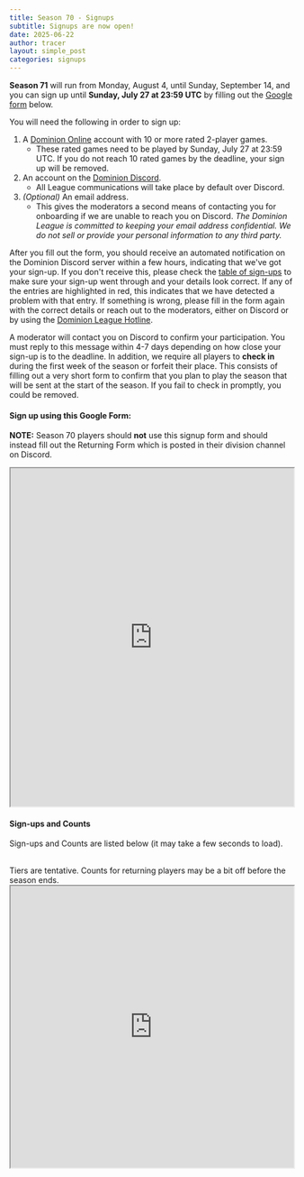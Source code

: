 ```yaml
---
title: Season 70 - Signups
subtitle: Signups are now open!
date: 2025-06-22
author: tracer
layout: simple_post
categories: signups
---
```

**Season 71** will run from Monday, August 4, until Sunday, September 14, and you can sign up until **Sunday, July 27 at 23:59 UTC** by filling out the [Google form](#sign-up-using-this-google-form) below.

You will need the following in order to sign up:

1. A [Dominion Online](https://dominion.games) account with 10 or more rated 2-player games.
   - These rated games need to be played by Sunday, July 27 at 23:59 UTC. If you do not reach 10 rated games by the deadline, your sign up will be removed.
2. An account on the [Dominion Discord](https://discord.gg/vMmmMBu).
   - All League communications will take place by default over Discord.
3. *(Optional)* An email address.
   - This gives the moderators a second means of contacting you for onboarding if we are unable to reach you on Discord. *The Dominion League is committed to keeping your email address confidential. We do not sell or provide your personal information to any third party.*

After you fill out the form, you should receive an automated notification on the Dominion Discord server within a few hours, indicating that we've got your sign-up. If you don't receive this, please check the [table of sign-ups](#sign-ups-and-counts) to make sure your sign-up went through and your details look correct. If any of the entries are highlighted in red, this indicates that we have detected a problem with that entry. If something is wrong, please fill in the form again with the correct details or reach out to the moderators, either on Discord or by using the [Dominion League Hotline](http://dominionleague.org/hotline).

A moderator will contact you on Discord to confirm your participation. You must reply to this message within 4-7 days depending on how close your sign-up is to the deadline. In addition, we require all players to **check in** during the first week of the season or forfeit their place. This consists of filling out a very short form to confirm that you plan to play the season that will be sent at the start of the season. If you fail to check in promptly, you could be removed.

#### Sign up using this Google Form:

**NOTE:** Season 70 players should **not** use this signup form and should instead fill out the Returning Form which is posted in their division channel on Discord.
<br>

<div class="sheets">

<iframe src="https://docs.google.com/forms/d/e/1FAIpQLSfNrTFqQ-piYINGtWqCAcOu9ilyaVEwdCn4vYNdGbmXdATB_g/viewform?embedded=true" width="100%" height="600">Loading…</iframe>
</div>

#### Sign-ups and Counts

Sign-ups and Counts are listed below (it may take a few seconds to load).

<br>
Tiers are tentative. Counts for returning players may be a bit off before the season ends.

<div class="sheets">
  <iframe src="https://docs.google.com/spreadsheets/d/e/2PACX-1vRqfev9kZKgP3sZpXQxJDR18vrpbBRTKSQasGPt2BorRU3z5UHyWFqFrOJ_PsODP11hKMet68ZSl3CK/pubhtml" height="500" width="100%">Loading...</iframe>
</div>